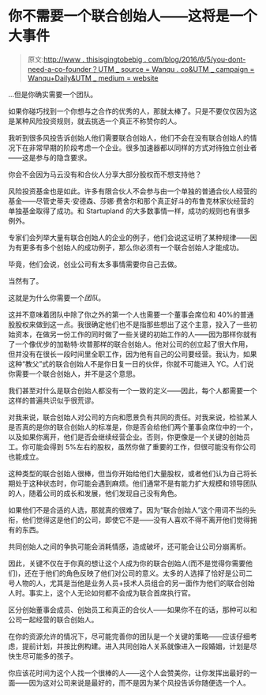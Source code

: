 # 你不需要一个联合创始人——这将是一个大事件

> 原文:[http://www . thisisgingtobebig . com/blog/2016/6/5/you-dont-need-a-co-founder？UTM _ source = Wanqu . co&UTM _ campaign = Wanqu+Daily&UTM _ medium = website](http://www.thisisgoingtobebig.com/blog/2016/6/5/you-dont-need-a-co-founder?utm_source=wanqu.co&utm_campaign=Wanqu+Daily&utm_medium=website)

...但是你确实需要一个团队。

如果你碰巧找到一个你想与之合作的优秀的人，那就太棒了。只是不要仅仅因为这是某种风险投资规则，就去挑选一个真正不称赞你的人。

我听到很多风投告诉创始人他们需要联合创始人，他们不会在没有联合创始人的情况下在非常早期的阶段考虑一个企业。很多加速器都以同样的方式对待独立创业者——这是参与的隐含要求。

你会不会因为马云没有和合伙人分享大部分股权而不想支持他？

风险投资基金也是如此。许多有限合伙人不会参与由一个单独的普通合伙人经营的基金——尽管史蒂夫·安德森、莎娜·费舍尔和那个真正好斗的布鲁克林家伙经营的单独基金取得了成功。和 Startupland 的大多数事情一样，成功的规则也有很多例外。

专家们会列举大量有联合创始人的企业的例子，他们会说这证明了某种规律——因为有更多有多个创始人的成功例子，那么你必须有一个联合创始人才能成功。

毕竟，他们会说，创业公司有太多事情需要你自己去做。

当然有了。

这就是为什么你需要一个*团队*。

这并不意味着团队中除了你之外的第一个人也需要一个董事会席位和 40%的普通股股权来做到这一点。我很确定他们也不是指那些想出了这个主意，投入了一些初始资本，在做另一份工作的同时做了一些关键的初始工作的人——因为那样你就有了一个像优步的加勒特·坎普那样的联合创始人。他对公司的创立起了很大作用，但并没有在很长一段时间里全职工作，因为他有自己的公司要经营。我认为，如果这种“教父”式的联合创始人不是你日复一日的伙伴，你就不可能进入 YC。人们说你需要一个联合创始人，并不是这个意思。

我们甚至对什么是联合创始人都没有一个一致的定义——因此，每个人都需要一个这样的普遍共识似乎很荒谬。

对我来说，联合创始人对公司的方向和愿景负有共同的责任。对我来说，检验某人是否真的是你的联合创始人的标准是，你是否会给他们两个董事会席位中的一个，以及如果你离开，他们是否会继续经营企业。否则，你更像是一个关键的创始员工。你可能会得到 5%左右的股权，虽然你做了重要的工作，但很可能没有你公司也能成立。

这种类型的联合创始人很棒，但当你开始给他们大量股权，或者他们认为自己将长期处于这种状态时，你可能会遇到麻烦。他们通常不是有能力扩大规模和领导团队的人，随着公司的成长和发展，他们发现自己没有角色。

如果他们不是合适的人选，那就真的很难了。因为“联合创始人”这个用词不当的头衔，他们觉得这是他们的公司，即使它不是——没有人喜欢不得不离开他们觉得拥有的东西。

共同创始人之间的争执可能会消耗情感，造成破坏，还可能会让公司分崩离析。

因此，关键不仅在于你真的想让这个人成为你的联合创始人(而不是觉得你需要他们)，还在于他们的角色反映了他们对公司的意义。太多的人选择了恰好是公司二号人物的人，尤其是当他是业务人员+技术人员组合的另一面作为他们的联合创始人时。事实上，这个人无论如何都不会成为联合首席执行官。

区分创始董事会成员、创始员工和真正的合伙人——如果你不在的话，那种可以和公司一起经营的联合创始人。

在你的资源允许的情况下，尽可能完善你的团队是一个关键的策略——应该仔细考虑，提前计划，并按比例构建。进入共同创始人关系就像进入一段婚姻，计划是尽快生尽可能多的孩子。

你应该花时间为这个人找一个很棒的人——这个人会赞美你，让你发挥出最好的一面——因为这对公司来说是最好的，而不是因为某个风投告诉你随便选一个人。